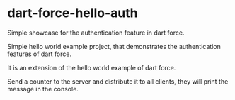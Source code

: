 dart-force-hello-auth
=======================

Simple showcase for the authentication feature in dart force.

Simple hello world example project, that demonstrates the authentication features of dart force.

It is an extension of the hello world example of dart force.

Send a counter to the server and distribute it to all clients, they will print the message in the console.